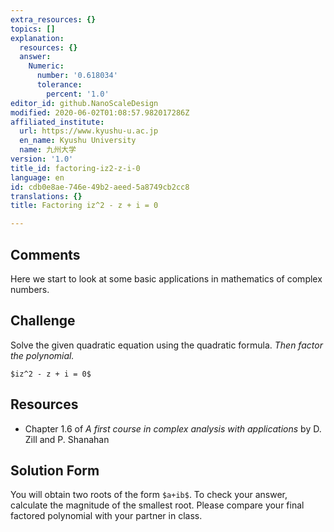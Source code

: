 ```yaml
---
extra_resources: {}
topics: []
explanation:
  resources: {}
  answer:
    Numeric:
      number: '0.618034'
      tolerance:
        percent: '1.0'
editor_id: github.NanoScaleDesign
modified: 2020-06-02T01:08:57.982017286Z
affiliated_institute:
  url: https://www.kyushu-u.ac.jp
  en_name: Kyushu University
  name: 九州大学
version: '1.0'
title_id: factoring-iz2-z-i-0
language: en
id: cdb0e8ae-746e-49b2-aeed-5a8749cb2cc8
translations: {}
title: Factoring iz^2 - z + i = 0

---
```


## Comments
Here we start to look at some basic applications in mathematics of complex numbers.

## Challenge
Solve the given quadratic equation using the quadratic formula.
*Then factor the polynomial.*

`$iz^2 - z + i = 0$`

## Resources
- Chapter 1.6 of *A first course in complex analysis with applications* by D. Zill and P. Shanahan


## Solution Form
You will obtain two roots of the form `$a+ib$`.
To check your answer, calculate the magnitude of the smallest root.
Please compare your final factored polynomial with your partner in class.
